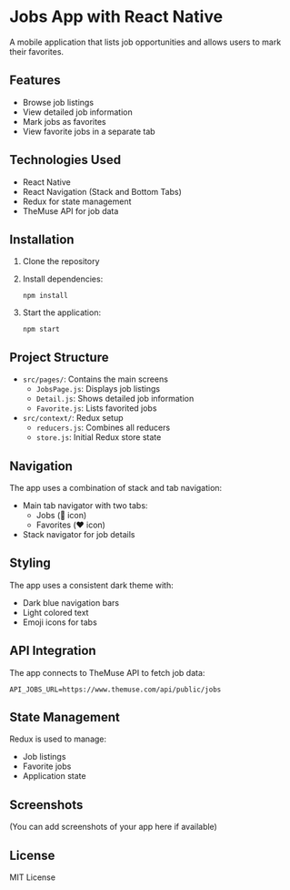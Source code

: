 Jobs App with React Native
==========================

A mobile application that lists job opportunities and allows users to mark their favorites.

Features
--------

*   Browse job listings
*   View detailed job information
*   Mark jobs as favorites
*   View favorite jobs in a separate tab

Technologies Used
-----------------

*   React Native
*   React Navigation (Stack and Bottom Tabs)
*   Redux for state management
*   TheMuse API for job data

Installation
------------

1.  Clone the repository
2.  Install dependencies:
    
        npm install
    
3.  Start the application:
    
        npm start
    

Project Structure
-----------------

*   `src/pages/`: Contains the main screens
    *   `JobsPage.js`: Displays job listings
    *   `Detail.js`: Shows detailed job information
    *   `Favorite.js`: Lists favorited jobs
*   `src/context/`: Redux setup
    *   `reducers.js`: Combines all reducers
    *   `store.js`: Initial Redux store state

Navigation
----------

The app uses a combination of stack and tab navigation:

*   Main tab navigator with two tabs:
    *   Jobs (💼 icon)
    *   Favorites (❤️ icon)
*   Stack navigator for job details

Styling
-------

The app uses a consistent dark theme with:

*   Dark blue navigation bars
*   Light colored text
*   Emoji icons for tabs

API Integration
---------------

The app connects to TheMuse API to fetch job data:

    API_JOBS_URL=https://www.themuse.com/api/public/jobs

State Management
----------------

Redux is used to manage:

*   Job listings
*   Favorite jobs
*   Application state

Screenshots
-----------

(You can add screenshots of your app here if available)

License
-------

MIT License
